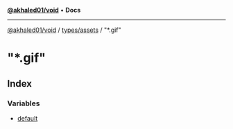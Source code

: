 [**@akhaled01/void**](../../../../README.md) • **Docs**

***

[@akhaled01/void](../../../../README.md) / [types/assets](../../README.md) / "\*.gif"

# "\*.gif"

## Index

### Variables

- [default](variables/default.md)

